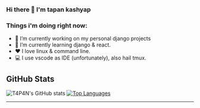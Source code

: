 ### Hi there 👋 I'm tapan kashyap 


### Things i'm doing right now:

- 🔭 I’m currently working on my personal django projects
- 🌱 I’m currently learning django & react.
- ❤️ I love linux & command line.
- 💻 I use vscode as IDE (unfortunately), also hail tmux.

## GitHub Stats

![T4P4N's GitHub stats](https://github-readme-stats.vercel.app/api?username=t4p4n&theme=chartreuse-dark&show_icons=&private_count=true)
[![Top Languages](https://github-readme-stats.vercel.app/api/top-langs/?username=t4p4n&layout=compact&theme=chartreuse-dark)]()

<hr>
